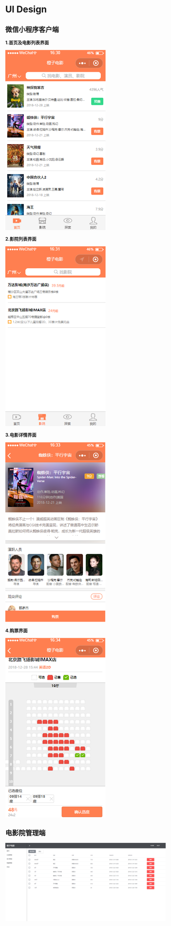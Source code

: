# UI Design

## 微信小程序客户端

**1.首页及电影列表界面**

![](/resources/ui_wx_home.png)

**2.影院列表界面**

![](/resources/ui_wx_theater.png)

**3.电影详情界面**

![](/resources/ui_wx_detail.png)

**4.购票界面**

![](/resources/ui_wx_order.png)

## 电影院管理端

![](/resources/ui_manager.png)
